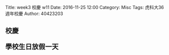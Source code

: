 Title: week3 校慶 w11
Date: 2016-11-25 12:00
Category: Misc
Tags: 虎科大36週年校慶
Author: 40423203


<h2>校慶</2>

學校生日放假一天
